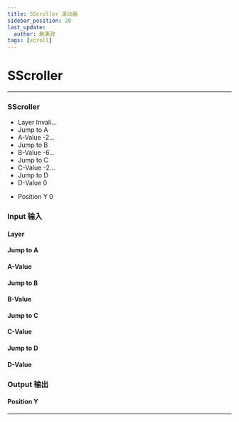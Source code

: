 ```yaml
---
title: SScroller 滚动器
sidebar_position: 20
last_update:
  author: 蒯美政
tags: [scroll]
---
```


# SScroller

---

<div className="patch-container">
    <div className="patch processor">
        <h3>SScroller</h3>
        <ul className="inputs">
            <li>Layer <span>Invali...</span></li>
            <li>Jump to A <span className="patch-pulse-preview"><span className="dot"></span></span></li>
            <li>A-Value <span>-2...</span></li>
            <li>Jump to B <span className="patch-pulse-preview"><span className="dot"></span></span></li>
            <li>B-Value <span>-6...</span></li>
            <li>Jump to C <span className="patch-pulse-preview"><span className="dot"></span></span></li>
            <li>C-Value <span>-2...</span></li>
            <li>Jump to D <span className="patch-pulse-preview"><span className="dot"></span></span></li>
            <li>D-Value <span>0</span></li>
        </ul>
        <ul className="outputs">
            <li>Position Y <span>0</span></li>
        </ul>
    </div>
</div>

<div className="port-descriptions">
<div className="inputs">

### Input 输入

#### Layer

#### Jump to A

#### A-Value

#### Jump to B

#### B-Value

#### Jump to C

#### C-Value

#### Jump to D

#### D-Value

</div>
<div className="outputs">

### Output 输出

#### Position Y


</div>
</div>


------
